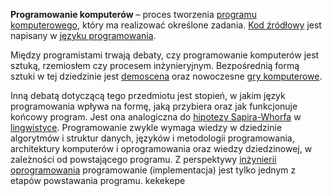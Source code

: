**Programowanie komputerów** – proces tworzenia [programu komputerowego](https://pl.wikipedia.org/wiki/Program%5Fkomputerowy), który ma realizować określone zadania. [Kod źródłowy](https://pl.wikipedia.org/wiki/Kod%5F%C5%BAr%C3%B3d%C5%82owy) jest napisany w [języku programowania](https://pl.wikipedia.org/wiki/J%C4%99zyk%5Fprogramowania).

Między programistami trwają debaty, czy programowanie komputerów jest sztuką, rzemiosłem czy procesem inżynieryjnym. Bezpośrednią formą sztuki w tej dziedzinie jest [demoscena](https://pl.wikipedia.org/wiki/Demoscena) oraz nowoczesne [gry komputerowe](https://pl.wikipedia.org/wiki/Gra%5Fkomputerowa).

Inną debatą dotyczącą tego przedmiotu jest stopień, w jakim język programowania wpływa na formę, jaką przybiera oraz jak funkcjonuje końcowy program. Jest ona analogiczna do [hipotezy Sapira-Whorfa](https://pl.wikipedia.org/wiki/Hipoteza%5FSapira-Whorfa) w [lingwistyce](https://pl.wikipedia.org/wiki/J%C4%99zykoznawstwo). Programowanie zwykle wymaga wiedzy w dziedzinie algorytmów i struktur danych, języków i metodologii programowania, architektury komputerów i oprogramowania oraz wiedzy dziedzinowej, w zależności od powstającego programu. Z perspektywy [inżynierii oprogramowania](https://pl.wikipedia.org/wiki/In%C5%BCynieria%5Foprogramowania) programowanie (implementacja) jest tylko jednym z etapów powstawania programu.
kekekepe

